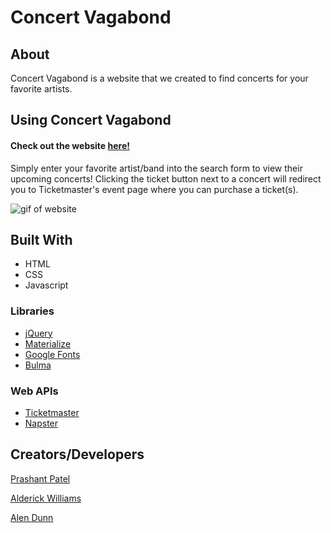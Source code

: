 # Concert Vagabond

## About
Concert Vagabond is a website that we created to find concerts for your favorite artists.

## Using Concert Vagabond

#### Check out the website [here!](https://adunny.github.io/concert-vagabond/)


Simply enter your favorite artist/band into the search form to view their upcoming concerts!
Clicking the ticket button next to a concert will redirect you to Ticketmaster's event page where you can purchase a ticket(s).


![gif of website](https://media.giphy.com/media/SGMzG4xYlO3bAXY3is/giphy.gif)

## Built With
* HTML
* CSS
* Javascript
### Libraries
* [jQuery](https://jquery.com/)
* [Materialize](https://materializecss.com/)
* [Google Fonts](https://fonts.google.com/)
* [Bulma](https://bulma.io/)
### Web APIs
* [Ticketmaster](https://developer.ticketmaster.com/)
* [Napster](https://developer.napster.com/)

## Creators/Developers
[Prashant Patel](https://github.com/prashantp22)

[Alderick Williams](https://github.com/Wildfirexxx)
 
[Alen Dunn](https://github.com/adunny)
